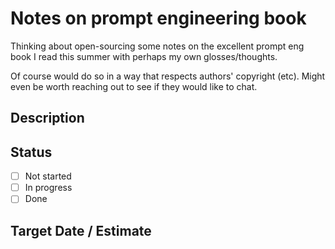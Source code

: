 # Notes on prompt engineering book

Thinking about open-sourcing some notes on the excellent prompt eng book I read this summer with perhaps my own glosses/thoughts.

Of course would do so in a way that respects authors' copyright (etc). Might even be worth reaching out to see if they would like to chat.

## Description

## Status

- [ ] Not started
- [ ] In progress
- [ ] Done

## Target Date / Estimate